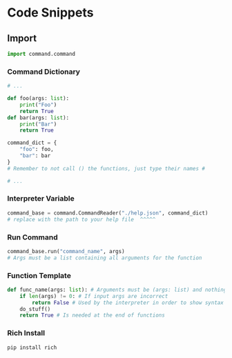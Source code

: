 # Code Snippets

## Import
```python
import command.command
```

### Command Dictionary
```python
# ...

def foo(args: list):
    print("Foo")
    return True
def bar(args: list):
    print("Bar")
    return True

command_dict = {
    "foo": foo,
    "bar": bar
}
# Remember to not call () the functions, just type their names #

# ...
```

### Interpreter Variable
```python
command_base = command.CommandReader("./help.json", command_dict)
# replace with the path to your help file  ^^^^^
```

### Run Command
```python
command_base.run("command_name", args)
# Args must be a list containing all arguments for the function
```

### Function Template
```python
def func_name(args: list): # Arguments must be (args: list) and nothing else
    if len(args) != 0: # If input args are incorrect
        return False # Used by the interpreter in order to show syntax errors
    do_stuff()
    return True # Is needed at the end of functions
```

### Rich Install
```bash
pip install rich
```